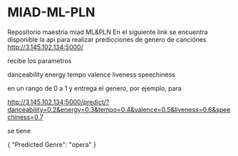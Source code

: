 # MIAD-ML-PLN
Repositorio maestria miad ML&amp;PLN
En el siguiente link se encuentra disponible la api para realizar predicciones de genero de canciónes
http://3.145.102.134:5000/

recibe los parametros

danceability
energy
tempo
valence
liveness
speechiness

en un rango de 0 a 1 y entrega el genero, por ejemplo, para

http://3.145.102.134:5000/predict/?danceability=0.2&energy=0.3&tempo=0.4&valence=0.5&liveness=0.6&speechiness=0.7

se tiene 

{
    "Predicted Genre": "opera"
}

